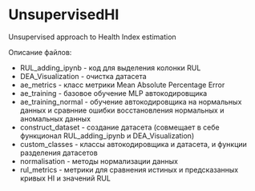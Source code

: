 # UnsupervisedHI
Unsupervised approach to Health Index estimation​

Описание файлов:<ul>
<li>RUL_adding_ipynb - код для выделения колонки RUL</li>
<li>DEA_Visualization - очистка датасета</li>
<li>ae_metrics - класс метрики Mean Absolute Percentage Error</li>
<li>ae_training - базовое обучение MLP автокодировщика</li>
<li>ae_training_normal - обучение автокодировщика на нормальных данных и сравнние ошибки восстановления нормальных и аномальных данных</li>
<li>construct_dataset - создание датасета (совмещает в себе функционал RUL_adding_ipynb и DEA_Visualization)</li>
<li>custom_classes - классы автокодировщика и датасета, и функции разделения датасетов</li>
<li>normalisation - методы нормализации данных</li>
<li>rul_metrics - метрики для сравнения истиных и предсказанных кривых HI и значений RUL</li>
</ul>

